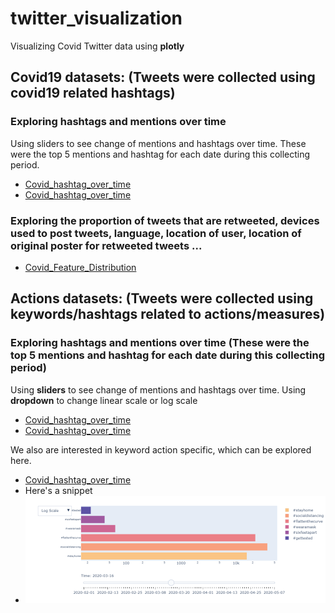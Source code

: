# twitter_visualization
Visualizing Covid Twitter data using **plotly**

## Covid19 datasets: (Tweets were collected using covid19 related hashtags)
### Exploring hashtags and mentions over time 
Using sliders to see change of mentions and hashtags over time. These were the top 5 mentions and hashtag for each date during this collecting period. 
- [Covid_hashtag_over_time](https://2miatran.github.io/twitter_visualization/Covid_hashtag_bar_over_time.html)
- [Covid_hashtag_over_time](https://2miatran.github.io/twitter_visualization/Covid_mention_bar_over_time.html)
### Exploring the proportion of tweets that are retweeted, devices used to post tweets, language, location of user, location of original poster for retweeted tweets ...
- [Covid_Feature_Distribution](https://2miatran.github.io/twitter_visualization/Covid_Feature_Distribution.html)

## Actions datasets: (Tweets were collected using keywords/hashtags related to actions/measures)
### Exploring hashtags and mentions over time (These were the top 5 mentions and hashtag for each date during this collecting period)
Using **sliders** to see change of mentions and hashtags over time. 
Using **dropdown** to change linear scale or log scale
- [Covid_hashtag_over_time](https://2miatran.github.io/twitter_visualization/Action_Hashtag_bar_over_time.html)
- [Covid_hashtag_over_time](https://2miatran.github.io/twitter_visualization/Action_Mention_bar_over_time.html)

We also are interested in keyword action specific, which can be explored here. 
- [Covid_hashtag_over_time](https://2miatran.github.io/twitter_visualization/Action_KeyWord_of_interest_specific_to_action.html)
- Here's a snippet
- ![image](https://github.com/2miatran/twitter_visualization/blob/master/slider_dropdown_menu_covid_action.png)


